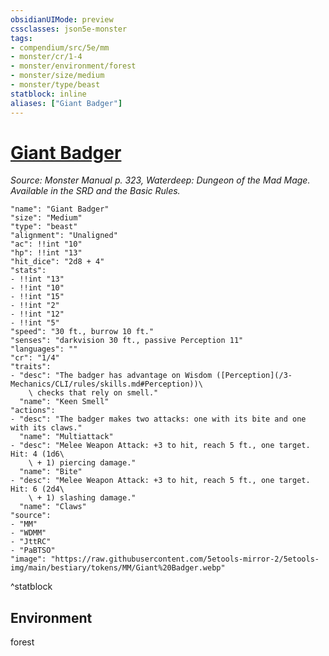 ```yaml
---
obsidianUIMode: preview
cssclasses: json5e-monster
tags:
- compendium/src/5e/mm
- monster/cr/1-4
- monster/environment/forest
- monster/size/medium
- monster/type/beast
statblock: inline
aliases: ["Giant Badger"]
---
```

# [Giant Badger](3-Mechanics\CLI\bestiary\beast/giant-badger.md)
*Source: Monster Manual p. 323, Waterdeep: Dungeon of the Mad Mage. Available in the SRD and the Basic Rules.*  

```statblock
"name": "Giant Badger"
"size": "Medium"
"type": "beast"
"alignment": "Unaligned"
"ac": !!int "10"
"hp": !!int "13"
"hit_dice": "2d8 + 4"
"stats":
- !!int "13"
- !!int "10"
- !!int "15"
- !!int "2"
- !!int "12"
- !!int "5"
"speed": "30 ft., burrow 10 ft."
"senses": "darkvision 30 ft., passive Perception 11"
"languages": ""
"cr": "1/4"
"traits":
- "desc": "The badger has advantage on Wisdom ([Perception](/3-Mechanics/CLI/rules/skills.md#Perception))\
    \ checks that rely on smell."
  "name": "Keen Smell"
"actions":
- "desc": "The badger makes two attacks: one with its bite and one with its claws."
  "name": "Multiattack"
- "desc": "Melee Weapon Attack: +3 to hit, reach 5 ft., one target. Hit: 4 (1d6\
    \ + 1) piercing damage."
  "name": "Bite"
- "desc": "Melee Weapon Attack: +3 to hit, reach 5 ft., one target. Hit: 6 (2d4\
    \ + 1) slashing damage."
  "name": "Claws"
"source":
- "MM"
- "WDMM"
- "JttRC"
- "PaBTSO"
"image": "https://raw.githubusercontent.com/5etools-mirror-2/5etools-img/main/bestiary/tokens/MM/Giant%20Badger.webp"
```
^statblock

## Environment

forest